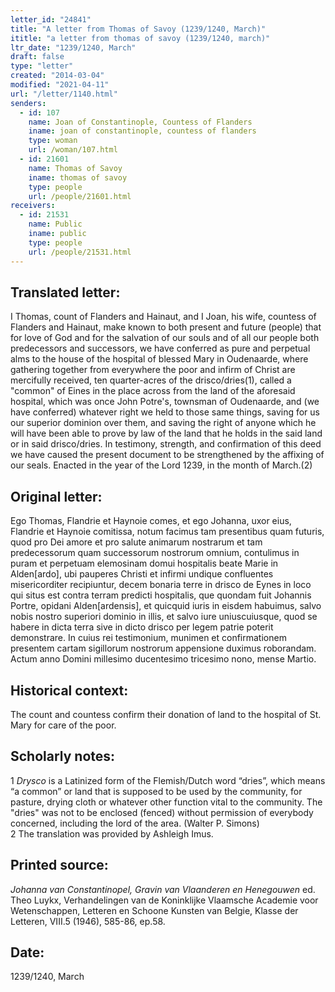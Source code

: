 ```yaml
---
letter_id: "24841"
title: "A letter from Thomas of Savoy (1239/1240, March)"
ititle: "a letter from thomas of savoy (1239/1240, march)"
ltr_date: "1239/1240, March"
draft: false
type: "letter"
created: "2014-03-04"
modified: "2021-04-11"
url: "/letter/1140.html"
senders:
  - id: 107
    name: Joan of Constantinople, Countess of Flanders
    iname: joan of constantinople, countess of flanders
    type: woman
    url: /woman/107.html
  - id: 21601
    name: Thomas of Savoy
    iname: thomas of savoy
    type: people
    url: /people/21601.html
receivers:
  - id: 21531
    name: Public
    iname: public
    type: people
    url: /people/21531.html
---
```

<h2> Translated letter:</h2>I Thomas, count of Flanders and Hainaut, and I Joan, his wife, countess of Flanders and Hainaut, make known to both present and future (people) that for love of God and for the salvation of our souls and of all our people both predecessors and successors, we have conferred as pure and perpetual alms to the house of the hospital of blessed Mary in Oudenaarde, where gathering together from everywhere the poor and infirm of Christ are mercifully received, ten quarter-acres of the drisco/dries(1), called a "common" of Eines in the place across from the land of the aforesaid hospital, which was once John Potre's, townsman of Oudenaarde, and (we have conferred) whatever right we held to those same things, saving for us our superior dominion over them, and saving the right of anyone which he will have been able to prove by law of the land that he holds in the said land or in said drisco/dries.
	In testimony, strength, and confirmation of this deed we have caused the present document to be strengthened by the affixing of our seals.
	Enacted in the year of the Lord 1239, in the month of March.(2)
<h2 class="mt-4"> Original letter:</h2>Ego Thomas, Flandrie et Haynoie comes, et ego Johanna, uxor eius, Flandrie et Haynoie comitissa, notum facimus tam presentibus quam futuris, quod pro Dei amore et pro salute animarum nostrarum et tam predecessorum quam successorum nostrorum omnium, contulimus in puram et perpetuam elemosinam domui hospitalis beate Marie in Alden[ardo], ubi pauperes Christi et infirmi undique confluentes misericorditer recipiuntur, decem bonaria terre in drisco de Eynes in loco qui situs est contra terram predicti hospitalis, que quondam fuit Johannis Portre, opidani Alden[ardensis], et quicquid iuris in eisdem habuimus, salvo nobis nostro superiori dominio in illis, et salvo iure uniuscuiusque, quod se habere in dicta terra sive in dicto drisco per legem patrie poterit demonstrare.
In cuius rei testimonium, munimen et confirmationem presentem cartam sigillorum nostrorum appensione duximus roborandam.
Actum anno Domini millesimo ducentesimo tricesimo nono, mense Martio.
<h2 class="mt-4"> Historical context:</h2>The count and countess confirm their donation of land to the hospital of St. Mary for care of the poor.
<h2 class="mt-4"> Scholarly notes:</h2><p>1 <em>Drysco</em> is a Latinized form of the Flemish/Dutch word “dries”, which means “a common” or land that is supposed to be used by the community, for pasture, drying cloth or whatever other function vital to the community. The "dries" was not to be enclosed (fenced) without permission of everybody concerned, including the lord of the area. (Walter P. Simons) <br>2 The translation was provided by Ashleigh Imus.</p><h2 class="mt-4"> Printed source:</h2><p><em>Johanna van Constantinopel, Gravin van Vlaanderen en Henegouwen</em> ed. Theo Luykx, Verhandelingen van de Koninklijke Vlaamsche Academie voor Wetenschappen, Letteren en Schoone Kunsten van Belgie, Klasse der Letteren, VIII.5 (1946), 585-86, ep.58.</p><h2 class="mt-4"> Date:</h2>1239/1240, March